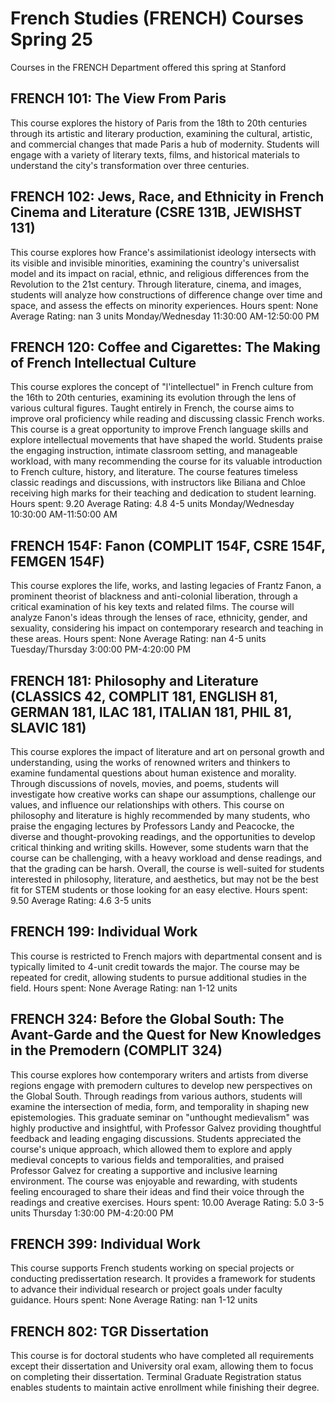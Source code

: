 # French Studies (FRENCH) Courses Spring 25 
Courses in the FRENCH Department offered this spring at Stanford
 ## FRENCH 101: The View From Paris
This course explores the history of Paris from the 18th to 20th centuries through its artistic and literary production, examining the cultural, artistic, and commercial changes that made Paris a hub of modernity. Students will engage with a variety of literary texts, films, and historical materials to understand the city's transformation over three centuries.
## FRENCH 102: Jews, Race, and Ethnicity in French Cinema and Literature (CSRE 131B, JEWISHST 131)
This course explores how France's assimilationist ideology intersects with its visible and invisible minorities, examining the country's universalist model and its impact on racial, ethnic, and religious differences from the Revolution to the 21st century. Through literature, cinema, and images, students will analyze how constructions of difference change over time and space, and assess the effects on minority experiences.
Hours spent: None
Average Rating: nan
3 units
Monday/Wednesday 11:30:00 AM-12:50:00 PM
## FRENCH 120: Coffee and Cigarettes: The Making of French Intellectual Culture
This course explores the concept of "l'intellectuel" in French culture from the 16th to 20th centuries, examining its evolution through the lens of various cultural figures. Taught entirely in French, the course aims to improve oral proficiency while reading and discussing classic French works.
This course is a great opportunity to improve French language skills and explore intellectual movements that have shaped the world. Students praise the engaging instruction, intimate classroom setting, and manageable workload, with many recommending the course for its valuable introduction to French culture, history, and literature. The course features timeless classic readings and discussions, with instructors like Biliana and Chloe receiving high marks for their teaching and dedication to student learning.
Hours spent: 9.20
Average Rating: 4.8
4-5 units
Monday/Wednesday 10:30:00 AM-11:50:00 AM
## FRENCH 154F: Fanon (COMPLIT 154F, CSRE 154F, FEMGEN 154F)
This course explores the life, works, and lasting legacies of Frantz Fanon, a prominent theorist of blackness and anti-colonial liberation, through a critical examination of his key texts and related films. The course will analyze Fanon's ideas through the lenses of race, ethnicity, gender, and sexuality, considering his impact on contemporary research and teaching in these areas.
Hours spent: None
Average Rating: nan
4-5 units
Tuesday/Thursday 3:00:00 PM-4:20:00 PM
## FRENCH 181: Philosophy and Literature (CLASSICS 42, COMPLIT 181, ENGLISH 81, GERMAN 181, ILAC 181, ITALIAN 181, PHIL 81, SLAVIC 181)
This course explores the impact of literature and art on personal growth and understanding, using the works of renowned writers and thinkers to examine fundamental questions about human existence and morality. Through discussions of novels, movies, and poems, students will investigate how creative works can shape our assumptions, challenge our values, and influence our relationships with others.
This course on philosophy and literature is highly recommended by many students, who praise the engaging lectures by Professors Landy and Peacocke, the diverse and thought-provoking readings, and the opportunities to develop critical thinking and writing skills. However, some students warn that the course can be challenging, with a heavy workload and dense readings, and that the grading can be harsh. Overall, the course is well-suited for students interested in philosophy, literature, and aesthetics, but may not be the best fit for STEM students or those looking for an easy elective.
Hours spent: 9.50
Average Rating: 4.6
3-5 units
## FRENCH 199: Individual Work
This course is restricted to French majors with departmental consent and is typically limited to 4-unit credit towards the major. The course may be repeated for credit, allowing students to pursue additional studies in the field.
Hours spent: None
Average Rating: nan
1-12 units
## FRENCH 324: Before the Global South: The Avant-Garde and the Quest for New Knowledges in the Premodern (COMPLIT 324)
This course explores how contemporary writers and artists from diverse regions engage with premodern cultures to develop new perspectives on the Global South. Through readings from various authors, students will examine the intersection of media, form, and temporality in shaping new epistemologies.
This graduate seminar on "unthought medievalism" was highly productive and insightful, with Professor Galvez providing thoughtful feedback and leading engaging discussions. Students appreciated the course's unique approach, which allowed them to explore and apply medieval concepts to various fields and temporalities, and praised Professor Galvez for creating a supportive and inclusive learning environment. The course was enjoyable and rewarding, with students feeling encouraged to share their ideas and find their voice through the readings and creative exercises.
Hours spent: 10.00
Average Rating: 5.0
3-5 units
Thursday 1:30:00 PM-4:20:00 PM
## FRENCH 399: Individual Work
This course supports French students working on special projects or conducting predissertation research. It provides a framework for students to advance their individual research or project goals under faculty guidance.
Hours spent: None
Average Rating: nan
1-12 units
## FRENCH 802: TGR Dissertation
This course is for doctoral students who have completed all requirements except their dissertation and University oral exam, allowing them to focus on completing their dissertation. Terminal Graduate Registration status enables students to maintain active enrollment while finishing their degree.